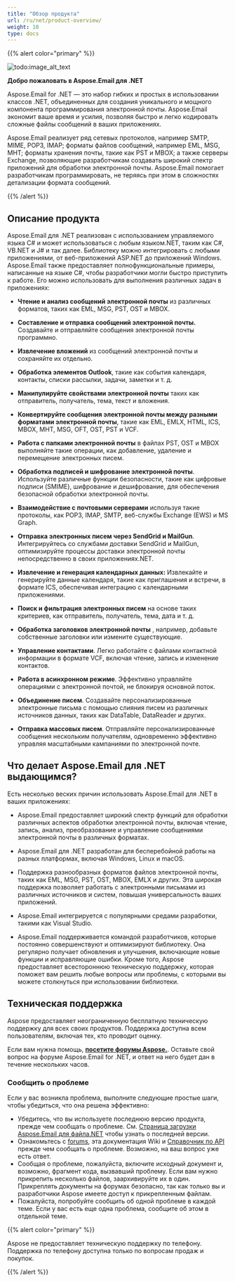 ```yaml
---
title: "Обзор продукта"
url: /ru/net/product-overview/
weight: 10
type: docs
---
```


{{% alert color="primary" %}}

![todo:image_alt_text](product-overview_1.png)

**Добро пожаловать в Aspose.Email для .NET**

Aspose.Email for .NET — это набор гибких и простых в использовании классов .NET, объединенных для создания уникального и мощного компонента программирования электронной почты. Aspose.Email экономит ваше время и усилия, позволяя быстро и легко кодировать сложные файлы сообщений в ваших приложениях.

Aspose.Email реализует ряд сетевых протоколов, например SMTP, MIME, POP3, IMAP; форматы файлов сообщений, например EML, MSG, MHT; форматы хранения почты, такие как PST и MBOX; а также серверы Exchange, позволяющие разработчикам создавать широкий спектр приложений для обработки электронной почты. Aspose.Email помогает разработчикам программировать, не теряясь при этом в сложностях детализации формата сообщений.

{{% /alert %}}
## **Описание продукта**
Aspose.Email для .NET реализован с использованием управляемого языка C# и может использоваться с любым языком.NET, таким как C#, VB.NET и J# и так далее. Библиотеку можно интегрировать с любыми приложениями, от веб-приложений ASP.NET до приложений Windows. Aspose.Email также предоставляет полнофункциональные примеры, написанные на языке C#, чтобы разработчики могли быстро приступить к работе. Его можно использовать для выполнения различных задач в приложениях:

- **Чтение и анализ сообщений электронной почты** из различных форматов, таких как EML, MSG, PST, OST и MBOX.

- **Составление и отправка сообщений электронной почты.** Создавайте и отправляйте сообщения электронной почты программно.

- **Извлечение вложений** из сообщений электронной почты и сохраняйте их отдельно.

- **Обработка элементов Outlook**, такие как события календаря, контакты, списки рассылки, задачи, заметки и т. д.

- **Манипулируйте свойствами электронной почты** таких как отправитель, получатель, тема, текст и вложения.

- **Конвертируйте сообщения электронной почты между разными форматами электронной почты**, такие как EML, EMLX, HTML, ICS, MBOX, MHT, MSG, OFT, OST, PST и VCF.

- **Работа с папками электронной почты** в файлах PST, OST и MBOX выполняйте такие операции, как добавление, удаление и перемещение электронных писем.

- **Обработка подписей и шифрование электронной почты**. Используйте различные функции безопасности, такие как цифровые подписи (SMIME), шифрование и дешифрование, для обеспечения безопасной обработки электронной почты.

- **Взаимодействие с почтовыми серверами** используя такие протоколы, как POP3, IMAP, SMTP, веб-службы Exchange (EWS) и MS Graph.

- **Отправка электронных писем через SendGrid и MailGun**. Интегрируйтесь со службами доставки SendGrid и MailGun, оптимизируйте процессы доставки электронной почты непосредственно в своих приложениях.NET.

- **Извлечение и генерация календарных данных:** Извлекайте и генерируйте данные календаря, такие как приглашения и встречи, в формате ICS, обеспечивая интеграцию с календарными приложениями.

- **Поиск и фильтрация электронных писем** на основе таких критериев, как отправитель, получатель, тема, дата и т. д.

- **Обработка заголовков электронной почты** , например, добавьте собственные заголовки или измените существующие.

- **Управление контактами**. Легко работайте с файлами контактной информации в формате VCF, включая чтение, запись и изменение контактов.

- **Работа в асинхронном режиме**. Эффективно управляйте операциями с электронной почтой, не блокируя основной поток.

- **Объединение писем**. Создавайте персонализированные электронные письма с помощью слияния писем из различных источников данных, таких как DataTable, DataReader и других.

- **Отправка массовых писем**. Отправляйте персонализированные сообщения нескольким получателям, одновременно эффективно управляя масштабными кампаниями по электронной почте.

## **Что делает Aspose.Email для .NET выдающимся?**

Есть несколько веских причин использовать Aspose.Email для .NET в ваших приложениях:

-  Aspose.Email предоставляет широкий спектр функций для обработки различных аспектов обработки электронной почты, включая чтение, запись, анализ, преобразование и управление сообщениями электронной почты в различных форматах.

- Aspose.Email для .NET разработан для бесперебойной работы на разных платформах, включая Windows, Linux и macOS.

- Поддержка разнообразных форматов файлов электронной почты, таких как EML, MSG, PST, OST, MBOX, EMLX и других. Эта широкая поддержка позволяет работать с электронными письмами из различных источников и систем, повышая универсальность ваших приложений.

- Aspose.Email интегрируется с популярными средами разработки, такими как Visual Studio.

- Aspose.Email поддерживается командой разработчиков, которые постоянно совершенствуют и оптимизируют библиотеку. Она регулярно получает обновления и улучшения, включающие новые функции и исправляющие ошибки. Кроме того, Aspose предоставляет всестороннюю техническую поддержку, которая поможет вам решить любые вопросы или проблемы, с которыми вы можете столкнуться при использовании библиотеки.

## **Техническая поддержка**

Aspose предоставляет неограниченную бесплатную техническую поддержку для всех своих продуктов. Поддержка доступна всем пользователям, включая тех, кто проводит оценку.

Если вам нужна помощь, [**посетите форумы Aspose.**](https://forum.aspose.com/c/email). Оставьте свой вопрос на форуме Aspose.Email for .NET, и ответ на него будет дан в течение нескольких часов.

### **Сообщить о проблеме**

Если у вас возникла проблема, выполните следующие простые шаги, чтобы убедиться, что она решена эффективно:

- Убедитесь, что вы используете последнюю версию продукта, прежде чем сообщать о проблеме. См. [Страница загрузки Aspose.Email для файла.NET](https://downloads.aspose.com/email/net) чтобы узнать о последней версии.
- Ознакомьтесь с [forums](http://www.aspose.com/community/forums/default.aspx), эта документация Wiki и [Справочник по API](https://apireference.aspose.com/email/net) прежде чем сообщать о проблеме. Возможно, на ваш вопрос уже есть ответ.
- Сообщая о проблеме, пожалуйста, включите исходный документ и, возможно, фрагмент кода, вызвавший проблему. Если вам нужно прикрепить несколько файлов, заархивируйте их в один. Прикреплять документы на форумах безопасно, так как только вы и разработчики Aspose имеете доступ к прикрепленным файлам.
- Пожалуйста, попробуйте сообщить об одной проблеме в каждой теме. Если у вас есть еще одна проблема, сообщите об этом в отдельной теме.

{{% alert color="primary" %}}

Aspose не предоставляет техническую поддержку по телефону. Поддержка по телефону доступна только по вопросам продаж и покупок.

{{% /alert %}}


